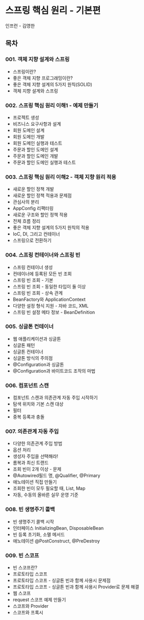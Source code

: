 # 스프링 핵심 원리 - 기본편
인프런 - 김영한
## 목차
### 001. 객체 지향 설계와 스프링
 - 스프링이란?
 - 좋은 객체 지향 프로그래밍이란?
 - 좋은 객체 지향 설계의 5가지 원칙(SOLID)
 - 객체 지향 설계와 스프링

### 002. 스프링 핵심 원리 이해1 - 예제 만들기
 - 프로젝트 생성
 - 비즈니스 요구사항과 설계
 - 회원 도메인 설계
 - 회원 도메인 개발
 - 회원 도메인 실행과 테스트
 - 주문과 할인 도메인 설계
 - 주문과 할인 도메인 개발
 - 주문과 할인 도메인 실행과 테스트

### 003. 스프링 핵심 원리 이해2 - 객체 지향 원리 적용
 - 새로운 할인 정책 개발
 - 새로운 할인 정책 적용과 문제점
 - 관심사의 분리
 - AppConfig 리팩터링
 - 새로운 구조와 할인 정책 적용
 - 전체 흐름 정리
 - 좋은 객체 지향 설계의 5가지 원칙의 적용
 - IoC, DI, 그리고 컨테이너
 - 스프링으로 전환하기

### 004. 스프링 컨테이너와 스프링 빈
 - 스프링 컨테이너 생성
 - 컨테이너에 등록된 모든 빈 조회
 - 스프링 빈 조회 - 기본
 - 스프링 빈 조회 - 동일한 타입이 둘 이상
 - 스프링 빈 조회 - 상속 관계
 - BeanFactory와 ApplicationContext
 - 다양한 설정 형식 지원 - 자바 코드, XML
 - 스프링 빈 설정 메타 정보 - BeanDefinition

### 005. 싱글톤 컨테이너
 - 웹 애플리케이션과 싱글톤
 - 싱글톤 패턴
 - 싱글톤 컨테이너
 - 싱글톤 방식의 주의점
 - @Configuration과 싱글톤
 - @Configuration과 바이트코드 조작의 마법

### 006. 컴포넌트 스캔
 - 컴포넌트 스캔과 의존관계 자동 주입 시작하기
 - 탐색 위치와 기본 스캔 대상
 - 필터
 - 중복 등록과 충돌

### 007. 의존관계 자동 주입
 - 다양한 의존관계 주입 방법
 - 옵션 처리
 - 생성자 주입을 선택해라!
 - 롬복과 최신 트랜드
 - 조회 빈이 2개 이상 - 문제
 - @Autowired필드 명, @Qualifier, @Primary
 - 애노테이션 직접 만들기
 - 조회한 빈이 모두 필요할 때, List, Map
 - 자동, 수동의 올바른 실무 운영 기준

### 008. 빈 생명주기 콜백
 - 빈 생명주기 콜백 시작
 - 인터페이스 InitializingBean, DisposableBean
 - 빈 등록 초기화, 소멸 메서드
 - 애노테이션 @PostConstruct, @PreDestroy

### 009. 빈 스코프
 - 빈 스코프란?
 - 프로토타입 스코프
 - 프로토타입 스코프 - 싱글톤 빈과 함께 사용시 문제점
 - 프로토타입 스코프 - 싱글톤 빈과 함께 사용시 Provider로 문제 해결
 - 웹 스코프
 - request 스코프 예제 만들기
 - 스코프와 Provider
 - 스코프와 프록시
